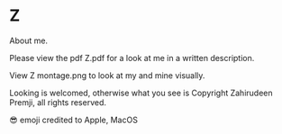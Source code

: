 # Z
About me.

Please view the pdf Z.pdf for a look at me in a written description.

View Z montage.png to look at my and mine visually.

Looking is welcomed, otherwise what you see is Copyright Zahirudeen Premji, all rights reserved.

😎 emoji credited to Apple, MacOS
